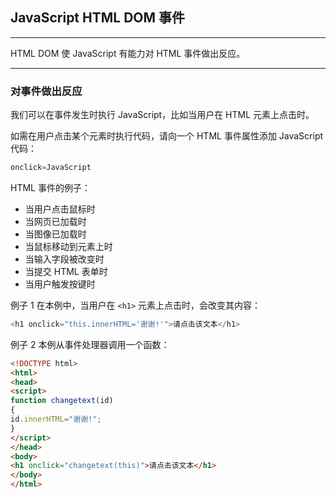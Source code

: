 ## JavaScript HTML DOM 事件

---

HTML DOM 使 JavaScript 有能力对 HTML 事件做出反应。

---

### 对事件做出反应
我们可以在事件发生时执行 JavaScript，比如当用户在 HTML 元素上点击时。

如需在用户点击某个元素时执行代码，请向一个 HTML 事件属性添加 JavaScript 代码：
```javascript
onclick=JavaScript
```
HTML 事件的例子：
+ 当用户点击鼠标时 
+ 当网页已加载时 
+ 当图像已加载时 
+ 当鼠标移动到元素上时 
+ 当输入字段被改变时 
+ 当提交 HTML 表单时 
+ 当用户触发按键时 

例子 1
在本例中，当用户在 `<h1>` 元素上点击时，会改变其内容：
```javascript
<h1 onclick="this.innerHTML='谢谢!'">请点击该文本</h1>
```
例子 2
本例从事件处理器调用一个函数：
```html
<!DOCTYPE html>
<html>
<head>
<script>
function changetext(id)
{
id.innerHTML="谢谢!";
}
</script>
</head>
<body>
<h1 onclick="changetext(this)">请点击该文本</h1>
</body>
</html>
```